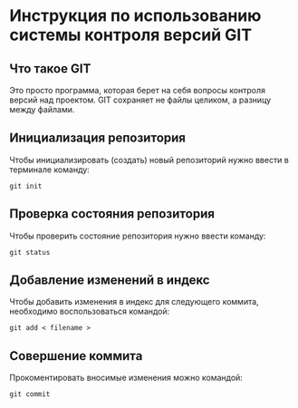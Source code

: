 # **Инструкция по использованию системы контроля версий GIT**

## Что такое GIT

Это просто программа, которая берет на себя вопросы контроля версий над проектом. GIT сохраняет не файлы целиком, а разницу между файлами.

## Инициализация репозитория

Чтобы инициализировать (создать) новый репозиторий нужно ввести в терминале команду:

    git init

## Проверка состояния репозитория

Чтобы проверить состояние репозитория нужно ввести команду:

    git status

## Добавление изменений в индекс

Чтобы добавить изменения в индекс для следующего коммита, необходимо воспользоваться командой:

    git add < filename > 

## Совершение коммита

Прокоментировать вносимые изменения можно командой:

    git commit